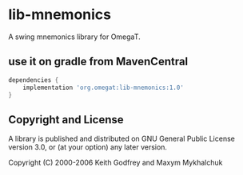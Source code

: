 # lib-mnemonics

A swing mnemonics library for OmegaT.

## use it on gradle from MavenCentral

```groovy
dependencies {
    implementation 'org.omegat:lib-mnemonics:1.0'
}
```

## Copyright and License

A library is published and distributed on GNU General Public License version 3.0, or
(at your option) any later version.

Copyright (C) 2000-2006 Keith Godfrey and Maxym Mykhalchuk
